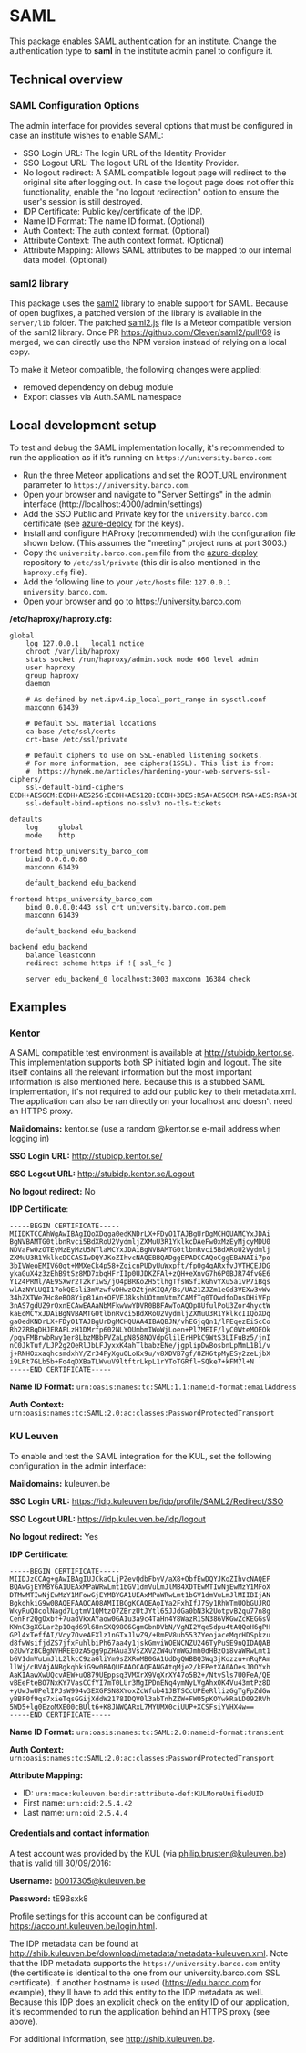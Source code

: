 # SAML

This package enables SAML authentication for an institute. Change the authentication type to **saml** in the institute admin panel to configure it.

## Technical overview

### SAML Configuration Options

The admin interface for provides several options that must be configured in case an institute wishes to enable SAML:

- SSO Login URL: The login URL of the Identity Provider
- SSO Logout URL: The logout URL of the Identity Provider.
- No logout redirect: A SAML compatible logout page will redirect to the original site after logging out. In case the logout page does not offer this functionality, enable the "no logout redirection" option to ensure the user's session is still destroyed.
- IDP Certificate: Public key/certificate of the IDP.
- Name ID Format: The name ID format. (Optional)
- Auth Context: The auth context format. (Optional)
- Attribute Context: The auth context format. (Optional)
- Attribute Mapping: Allows SAML attributes to be mapped to our internal data model. (Optional)

### saml2 library

This package uses the [saml2](https://github.com/Clever/saml2) library to enable support for SAML. Because of open bugfixes, a patched version of the library is available in the `server/lib` folder.
The patched [saml2.js](saml2.js) file is a Meteor compatible version of the saml2 library. Once PR https://github.com/Clever/saml2/pull/69 is merged, we can directly use the NPM version instead of relying on a local copy.

To make it Meteor compatible, the following changes were applied:

- removed dependency on debug module
- Export classes via Auth.SAML namespace


## Local development setup

To test and debug the SAML implementation locally, it's recommended to run the application as if it's running on `https://university.barco.com`:

- Run the three Meteor applications and set the ROOT_URL environment parameter to `https://university.barco.com`.
- Open your browser and navigate to "Server Settings" in the admin interface (http://localhost:4000/admin/settings)
- Add the SSO Public and Private key for the `university.barco.com` certificate (see [azure-deploy](https://git.barco.com/projects/EDR/repos/azure-deploy/browse) for the keys).
- Install and configure HAProxy (recommended) with the configuration file shown below. (This assumes the "meeting" project runs at port 3003.)
- Copy the `university.barco.com.pem` file from the [azure-deploy](https://git.barco.com/projects/EDR/repos/azure-deploy/browse) repository to `/etc/ssl/private` (this dir is also mentioned in the `haproxy.cfg` file).
- Add the following line to your `/etc/hosts` file: `127.0.0.1  university.barco.com`.
- Open your browser and go to https://university.barco.com

**/etc/haproxy/haproxy.cfg:**
````
global
    log 127.0.0.1   local1 notice
    chroot /var/lib/haproxy
    stats socket /run/haproxy/admin.sock mode 660 level admin
    user haproxy
    group haproxy
    daemon

    # As defined by net.ipv4.ip_local_port_range in sysctl.conf
    maxconn 61439

    # Default SSL material locations
    ca-base /etc/ssl/certs
    crt-base /etc/ssl/private

    # Default ciphers to use on SSL-enabled listening sockets.
    # For more information, see ciphers(1SSL). This list is from:
    #  https://hynek.me/articles/hardening-your-web-servers-ssl-ciphers/
    ssl-default-bind-ciphers ECDH+AESGCM:ECDH+AES256:ECDH+AES128:ECDH+3DES:RSA+AESGCM:RSA+AES:RSA+3DES:!aNULL:!MD5:!DSS
    ssl-default-bind-options no-sslv3 no-tls-tickets

defaults
    log     global
    mode    http

frontend http_university_barco_com
    bind 0.0.0.0:80
    maxconn 61439

    default_backend edu_backend

frontend https_university_barco_com
    bind 0.0.0.0:443 ssl crt university.barco.com.pem
    maxconn 61439

    default_backend edu_backend

backend edu_backend
    balance leastconn
    redirect scheme https if !{ ssl_fc }

    server edu_backend_0 localhost:3003 maxconn 16384 check
````


## Examples

### Kentor

A SAML compatible test environment is available at http://stubidp.kentor.se. This implementation supports both SP initiated login and logout. The site itself contains all the relevant information but the most important information is also mentioned here. Because this is a stubbed SAML implementation, it's not required to add our public key to their metadata.xml. The application can also be ran directly on your localhost and doesn't need an HTTPS proxy.

**Maildomains:** kentor.se (use a random @kentor.se e-mail address when logging in)

**SSO Login URL:** http://stubidp.kentor.se/

**SSO Logout URL:** http://stubidp.kentor.se/Logout

**No logout redirect:** No

**IDP Certificate**:
````
-----BEGIN CERTIFICATE-----
MIIDKTCCAhWgAwIBAgIQoXDqga0edKNDrLX+FDyO1TAJBgUrDgMCHQUAMCYxJDAi
BgNVBAMTG0tlbnRvci5BdXRoU2VydmljZXMuU3R1YklkcDAeFw0xMzEyMjcyMDU0
NDVaFw0zOTEyMzEyMzU5NTlaMCYxJDAiBgNVBAMTG0tlbnRvci5BdXRoU2Vydmlj
ZXMuU3R1YklkcDCCASIwDQYJKoZIhvcNAQEBBQADggEPADCCAQoCggEBANAIi7po
3bIVWeoEMIV60qt+MMXeCk4p58+ZqicnPUDyUuWxpft/fp0g4qARxfvJVTHCEJDG
ykaGuX4z3zEhB9tSz8MD7xbqHFrIIp0UJDKZFAl+zQH+eXnvG7h6P0BJR74fvGE6
Y124PRMl/AE9SXwr2T2kr1wS/jO4pBRKo2H5tlhgTfsWSfIkGhvYXu5a1vP7iBqs
wlAzNYLUQI17okQEsli3mVzwfvDHwzOZtjnKIQA/Bs/UA21ZJZm1eGd3VEXw3vWv
34hZXTWe7Hc8eBO8Yip81An+OFVEJ8kshUOtmmVtmZCAMfTq0TOwdfoDnsDHiVFp
3nAS7gdUZ9rOxnECAwEAAaNbMFkwVwYDVR0BBFAwToAQOp8UfulPoU3Zor4hyctW
kaEoMCYxJDAiBgNVBAMTG0tlbnRvci5BdXRoU2VydmljZXMuU3R1YklkcIIQoXDq
ga0edKNDrLX+FDyO1TAJBgUrDgMCHQUAA4IBAQBJN/vhEGjqQn1/lPEqezEiScCo
Rh2ZRBqDHJERAFLzH1DMrfp602NLYOUmbmIWoWjLoen+Pl7MEIF/lyC0WteMOEOk
/pqvFMBrwbRwy1er8LbzMBbPVZaLpN858NOVdpGlilErHPkC9WtS3LIFuBz5/jnI
nC0JkTuf/LJP2g2OeRlJbLFJyxxK4ahTlbabzENe/jgplipDwBosbnLpMmL1B1/v
j+RNHOxxaqhcsmdxhY/Zr34FyXguOLoKx9u/v8XDVB7gf/8ZH6tpMyESy2zeLjbX
i9LRt7GLb5b+Fo4qDXBaTLWvuV9ltftrLkpL1rYToTGRfl+SQke7+kFM7l+N
-----END CERTIFICATE-----
````

**Name ID Format:** `urn:oasis:names:tc:SAML:1.1:nameid-format:emailAddress`

**Auth Context:** `urn:oasis:names:tc:SAML:2.0:ac:classes:PasswordProtectedTransport`


### KU Leuven

To enable and test the SAML integration for the KUL, set the following configuration in the admin interface:

**Maildomains:** kuleuven.be

**SSO Login URL:** https://idp.kuleuven.be/idp/profile/SAML2/Redirect/SSO

**SSO Logout URL:** https://idp.kuleuven.be/idp/logout

**No logout redirect:** Yes

**IDP Certificate**:
````
-----BEGIN CERTIFICATE-----
MIIDJzCCAg+gAwIBAgIUJCkaCLjPZevQdbFbyV/aX8+ObfEwDQYJKoZIhvcNAQEF
BQAwGjEYMBYGA1UEAxMPaWRwLmt1bGV1dmVuLmJlMB4XDTEwMTIwNjEwMzY1MFoX
DTMwMTIwNjEwMzY1MFowGjEYMBYGA1UEAxMPaWRwLmt1bGV1dmVuLmJlMIIBIjAN
BgkqhkiG9w0BAQEFAAOCAQ8AMIIBCgKCAQEAoIYa2FxhIfJ7Sy1RhWTmUObGUJRO
WkyRuQ8colNagd7LgtmV1QMtzO7ZBrzUtJYtl65JJdGa0bN3k2UotpvB2qu77n8g
CenFr2QgOxbf+7uadVkxAYaow0GA1u3a9c4TaHn4Y8WazR1SN386VKGwZcKEGGsV
KWnC3gXGLar2p1Oqd69l68nSXQ98O6GgmGbnDVbN/VgNI2Vqe5dpu4tAQQoH6gPH
GPl4xTeffAI/Vcy7OveAEXlz1nGTxJlwZ9/+RmEV8ub553ZYeojaceMqrHDSpkzu
d8fwWsifjdZS7jfxFuhlbiPh67aa4y1jskGmviWOENCNZU246TyPuSE9nQIDAQAB
o2UwYzBCBgNVHREEOzA5gg9pZHAua3VsZXV2ZW4uYmWGJmh0dHBzOi8vaWRwLmt1
bGV1dmVuLmJlL2lkcC9zaGliYm9sZXRoMB0GA1UdDgQWBBQ3Wq3jKozzu+nRqPAm
llWj/cBVAjANBgkqhkiG9w0BAQUFAAOCAQEANGAtqMje2/kEPetXA0AOesJ0OYxh
AaKIAawXwUQcvAEW+uO879UEppsq3VMXrX9VqXrXY47o5B2+/NtvSls7U0FeA/QE
vBEeFteBO7NxKY7VasCCfYI7mT0LUr3MgIPDnENq4ymNyLVgAhxOK4Vu43mtPz8D
+yUwJwUPelIPJsW994v3EXGFSN8XYoxZcWfub41JBTSCcUPEeRllizGgTgFpZdGw
yBBF0f9qs7xieTqsGGijXddW2178IDQV0l3abTnhZZW+FWO5pKOYwkRaLD092RVh
5WD5+lg0EzoMXE00cBUlt6+K8JNWQARxL7MYUMX0ciUUP+XCSFsiYVHX4w==
-----END CERTIFICATE-----
````

**Name ID Format:** `urn:oasis:names:tc:SAML:2.0:nameid-format:transient`

**Auth Context:** `urn:oasis:names:tc:SAML:2.0:ac:classes:PasswordProtectedTransport`

**Attribute Mapping:**
- ID: `urn:mace:kuleuven.be:dir:attribute-def:KULMoreUnifiedUID`
- First name: `urn:oid:2.5.4.42`
- Last name: `urn:oid:2.5.4.4`


#### Credentials and contact information

A test account was provided by the KUL (via philip.brusten@kuleuven.be) that is valid till 30/09/2016:

**Username:** b0017305@kuleuven.be

**Password:** tE9Bsxk8

Profile settings for this account can be configured at https://account.kuleuven.be/login.html.

The IDP metadata can be found at http://shib.kuleuven.be/download/metadata/metadata-kuleuven.xml. Note that the IDP metadata supports the `https://university.barco.com` entity (the certificate is identical to the one from our university.barco.com SSL certificate). If another hostname is used (https://edu.barco.com for example), they'll have to add this entity to the IDP metadata as well. Because this IDP does an explicit check on the entity ID of our application, it's recommended to run the application behind an HTTPS proxy (see above).

For additional information, see http://shib.kuleuven.be.
